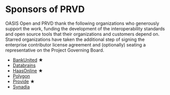 # Sponsors of PRVD

OASIS Open and PRVD thank the following organizations who generously support the work, funding the development of the interoperability standards and open source tools that their organizations and customers depend on. Starred organizations have taken the additional step of signing the enterprise contributor license agreement and (optionally) seating a representative on the Project Governing Board. 

* [BankUnited](https://www.bankunited.com/) &bigstar;
* [Databrains](https://databrains.com/)
* [HaasOnline](https://www.haasonline.com/) &bigstar;
* [Polygon](https://polygon.technology/)
* [Provide](https://provide.services/) &bigstar;
* [Synadia](https://synadia.com/)
